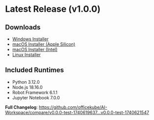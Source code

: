 # Latest Release (v1.0.0)

## Downloads
- [Windows Installer](https://github.com/officekube/AI-Workspace/releases/download/v0.0.0-test-1740621547/OfficeKube.WSP.Desktop.UI-Setup-1.0.0.exe)
- [macOS Installer (Apple Silicon)](https://github.com/officekube/AI-Workspace/releases/download/v0.0.0-test-1740621547/OfficeKube.WSP.Desktop.UI-1.0.0-arm64.dmg)
- [macOS Installer (Intel)](https://github.com/officekube/AI-Workspace/releases/download/v0.0.0-test-1740621547/OfficeKube.WSP.Desktop.UI-1.0.0-x64.dmg)
- [Linux Installer](https://github.com/officekube/AI-Workspace/releases/download/v0.0.0-test-1740621547/OfficeKube.WSP.Desktop.UI-1.0.0-x86_64.AppImage)

## Included Runtimes
- Python 3.12.0
- Node.js 18.16.0
- Robot Framework 6.1.1
- Jupyter Notebook 7.0.0

**Full Changelog**: https://github.com/officekube/AI-Workspace/compare/v0.0.0-test-1740619637...v0.0.0-test-1740621547